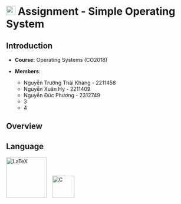 # <img src="https://upload.wikimedia.org/wikipedia/commons/f/f0/HCMCUT.svg" alt="HCMUT" width="25" /> Assignment - Simple Operating System

## Introduction

-   **Course:** Operating Systems (CO2018)

-   **Members**:

    -   Nguyễn Trường Thái Khang - 2211458
    -   Nguyễn Xuân Hy - 2211409
    -   Nguyễn Đức Phương - 2312749
    -   3
    -   4

## Overview

## Language

<img src="https://upload.wikimedia.org/wikipedia/commons/9/92/LaTeX_logo.svg" alt="LaTeX" width="110" /> &ensp; <img src="https://upload.wikimedia.org/wikipedia/commons/archive/3/35/20220802133510%21The_C_Programming_Language_logo.svg" alt="C" width="60" />
